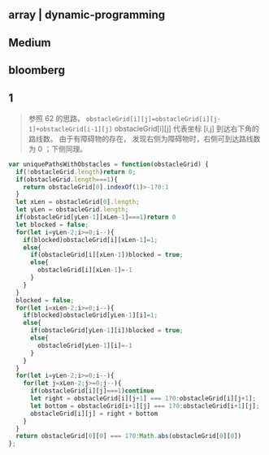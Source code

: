 ## array | dynamic-programming
## Medium
## bloomberg

## 1
> 参照 62 的思路， `obstacleGrid[i][j]=obstacleGrid[i][j-1]+obstacleGrid[i-1][j]` obstacleGrid[i][j] 代表坐标 [i,j] 到达右下角的路线数。 由于有障碍物的存在， 发现右侧为障碍物时，右侧可到达路线数为 0 ；下侧同理。
```js
var uniquePathsWithObstacles = function(obstacleGrid) {
  if(!obstacleGrid.length)return 0;
  if(obstacleGrid.length===1){
    return obstacleGrid[0].indexOf(1)>-1?0:1
  }
  let xLen = obstacleGrid[0].length;
  let yLen = obstacleGrid.length;
  if(obstacleGrid[yLen-1][xLen-1]===1)return 0
  let blocked = false;
  for(let i=yLen-2;i>=0;i--){
    if(blocked)obstacleGrid[i][xLen-1]=1;
    else{
      if(obstacleGrid[i][xLen-1])blocked = true;
      else{
        obstacleGrid[i][xLen-1]=-1
      }
    }
  }
  blocked = false;
  for(let i=xLen-2;i>=0;i--){
    if(blocked)obstacleGrid[yLen-1][i]=1;
    else{
      if(obstacleGrid[yLen-1][i])blocked = true;
      else{
        obstacleGrid[yLen-1][i]=-1
      }
    }
  }
  for(let i=yLen-2;i>=0;i--){
    for(let j=xLen-2;j>=0;j--){
      if(obstacleGrid[i][j]===1)continue
      let right = obstacleGrid[i][j+1] === 1?0:obstacleGrid[i][j+1];
      let bottom = obstacleGrid[i+1][j] === 1?0:obstacleGrid[i+1][j];
      obstacleGrid[i][j] = right + bottom
    }
  }
  return obstacleGrid[0][0] === 1?0:Math.abs(obstacleGrid[0][0])
};
```